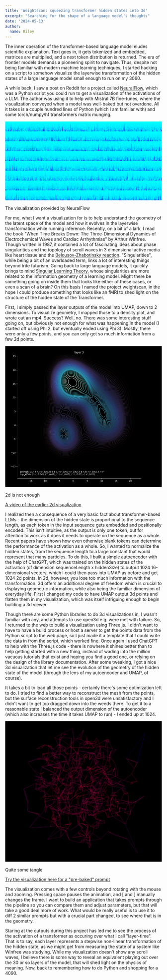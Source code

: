 ```yaml
---
title: 'Weightscan: squeezing transformer hidden states into 3d'
excerpt: "Searching for the shape of a language model's thoughts"
date: '2024-05-13'
author:
  name: Riley 
---
```

The inner operation of the transformer-based language model eludes scientific explanation. Text goes in, it gets tokenized and embedded, matrices are multiplied, and a next token distribution is returned. The era of frontier models demands a pioneering spirit to navigate. Thus, despite not being familiar with modern machine learning techniques, I started hacking on a script to somehow visualize the layerwise transformation of the hidden states of a large language model small enough to run on my 3060. 

A while back, I saw a post on Reddit for a project called [NeuralFlow](https://github.com/valine/NeuralFlow), which was a Python script you could run to get a visualization of the activations of a LLM. The author was using it to help with Mistral 7B fine-tunes, where the visualization conveyed when a model was well-baked but not overdone. All it takes is a couple hundred lines of Python (which I am familiar with) and some torch/numpy/hf transformers matrix munging. 

![NeuralFlow](/assets/blog/weightscan/neuralflow.jpg)
<figcaption>The visualization provided by NeuralFlow</figcaption>

For me, what I want a visualization for is to help understand the geometry of the latent space of the model and how it evolves in the layerwise transformation while running inference. Recently, on a bit of a lark, I read the book "When Time Breaks Down: The Three-Dimensional Dynamics of Electrochemical Waves and Cardiac Arrhythmias" by Arthur Winfree. Though written in 1987, it contained a lot of fascinating ideas about phase singularities and the topology of scroll waves in 3 dimensional active media like heart tissue and the [Belousov-Zhabotinsky reaction](https://en.wikipedia.org/wiki/Belousov%E2%80%93Zhabotinsky_reaction). "Singularities", while being a bit of an overloaded term, links a lot of interesting things beyond trite futurism. Going back to large language models, it quickly brings to mind [Singular Learning Theory](https://arxiv.org/abs/2010.11560), whose singularities are more related to the information geometry of a learning model. Might there be something going on inside them that looks like either of these cases, or even a scan of a brain? On this basis I named the project weightscan, in the hope I could produce something that looks like an fMRI to shed light on the structure of the hidden state of the Transformer.

First, I simply passed the layer outputs of the model into UMAP, down to 2 dimensions. To visualize geometry, I mapped those to a density plot, and wrote out an mp4. Success? Well, no. There was some interesting stuff going on, but obviously not enough for what was happening in the model (I started off using Phi 2, but eventually ended using Phi 3). Mostly, there were only a few points, and you can only get so much information from a few 2d points.

![2d - not enough](/assets/blog/weightscan/earlystate.png)
<figcaption>2d is not enough</figcaption>

[A video of the earlier 2d visualization](/assets/blog/weightscan/hidden_states.mp4)

I realized then a consequence of a very basic fact about transformer-based LLMs - the dimension of the hidden state is proportional to the sequence length, as each token in the input sequence gets embedded and positionally encoded. This isn't intuitive, as the output is only one token, but for attention to work as it does it needs to operate on the sequence as a whole. [Recent papers](https://arxiv.org/abs/2402.14848) have shown how even otherwise blank tokens can determine the performance of the activation as a whole. So, I wanted to normalize the hidden states, from the sequence length to a large constant that would represent that many particles. To do this, I built a simple autoencoder with the help of ChatGPT, which was trained on the hidden states of the activation (of dimension sequenceLength x hiddenSize) to output 1024 16-dimensional vectors, which I could then pass into UMAP as before and get 1024 2d points. In 2d, however, you lose too much information with the transformation. 3d offers an additional degree of freedom which is crucial to displaying geometric information, while also being the familiar dimension of everyday life. First I changed my code to have UMAP output 3d points and flatten them in my visualization, which was itself intriguing enough to begin building a 3d viewer.

Though there are some Python libraries to do 3d visualizations in, I wasn't familiar with any, and attempts to use open3d e.g. were met with failure. So, I returned to the web to build a visualization using Three.js. I didn't want to have to have a build process or host a server to get the points data from the Python script to the web page, so I just made it a template that I could write the data in from the script, which worked fine. Once again I used ChatGPT to help with the Three.js code - there is nowhere it shines better than to help getting started with a new thing, instead of wading into the million vacuous tutorials that exist and hoping you find a good one, or relying on the design of the library documentation. After some tweaking, I got a nice 3d visualization that let me see the evolution of the geometry of the hidden state of the model (through the lens of my autoencoder and UMAP, of course). 

It takes a bit to load all those points - certainly there's some optimization left to do. I tried to find a better way to reconstruct the mesh from the points, but the surface reconstruction tools in open3d were unsatisfactory and I didn't want to get too dragged down into the weeds there. To get it to a reasonable state I balanced the output dimension of the autoencoder (which also increases the time it takes UMAP to run) - I ended up at 1024. 

![The end result](/assets/blog/weightscan/latestate.png)
<figcaption>Quite some tangle</figcaption>

[Try the visualization here for a "pre-baked" prompt](https://ristew.github.io/weightscan/visualize.html)

The visualization comes with a few controls beyond rotating with the mouse and zooming. Pressing space pauses the animation, and \[ and \] manually changes the frame. I want to build an application that takes prompts through the pipeline so you can compare them and adjust parameters, but that will take a good deal more of work. What would be really useful is to use it to diff 2 similar prompts but with a crucial part changed, to see where that is in the geometry.

Staring at the outputs during this project has led me to see the process of the activation of a transformer as occuring over what I call "layer-time". That is to say, each layer represents a stepwise non-linear transformation of the hidden state, as we might get from measuring the state of a system like Winfree was studying. While my visualization doesn't show any scroll waves, I believe there is some way to reveal an equivalent playing out over the 30 or so layers of the model, that will shed light on the physics of meaning. Now, back to remembering how to do Python and shopping for a 4090.
